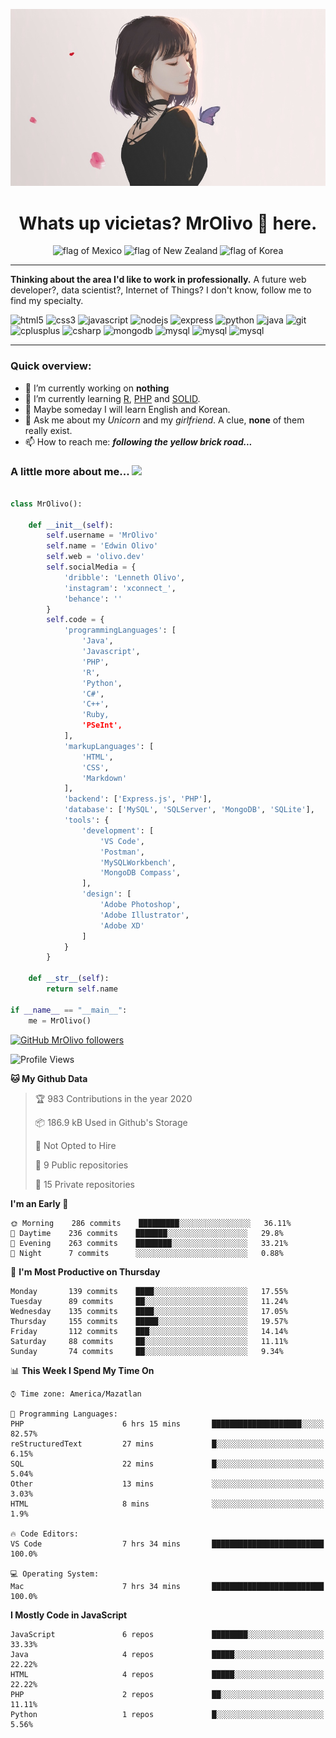 <p align="center">
  <img src="https://github.com/MrOlivo/MrOlivo/blob/master/wKRBQKa-min.jpg" alt="Picture of a girl"/>
</p>

<h1 align="center">Whats up vicietas? MrOlivo 👋 here.</h1>
<p align="center">
<img src="https://raw.githubusercontent.com/hjnilsson/country-flags/master/svg/mx.svg" alt="flag of Mexico" height="40"/>
<img src="https://raw.githubusercontent.com/hjnilsson/country-flags/master/svg/nz.svg" alt="flag of New Zealand" height="40"/>
<img src="https://raw.githubusercontent.com/hjnilsson/country-flags/master/svg/kr.svg" alt="flag of Korea" height="40"/>
</p>

<hr>

 **Thinking about the area I'd like to work in professionally.** A future web developer?, data scientist?, Internet of Things? I don't know, follow me to find my specialty.

<p>
<img src="https://devicons.github.io/devicon/devicon.git/icons/html5/html5-original.svg" alt="html5" width="40" height="40"/>
<img src="https://devicons.github.io/devicon/devicon.git/icons/css3/css3-original.svg" alt="css3" width="40" height="40"/>
<img src="https://devicons.github.io/devicon/devicon.git/icons/javascript/javascript-original.svg" alt="javascript" width="40" height="40"/>
<img src="https://devicons.github.io/devicon/devicon.git/icons/nodejs/nodejs-original.svg" alt="nodejs" width="40" height="40"/>
<img src="https://devicons.github.io/devicon/devicon.git/icons/express/express-original.svg" alt="express" width="40" height="40"/>
<img src="https://devicons.github.io/devicon/devicon.git/icons/python/python-original.svg" alt="python" width="40" height="40"/>
<img src="https://devicons.github.io/devicon/devicon.git/icons/java/java-original.svg" alt="java" width="40" height="40"/>
<img src="https://devicons.github.io/devicon/devicon.git/icons/git/git-original.svg" alt="git" width="40" height="40"/>
<img src="https://devicons.github.io/devicon/devicon.git/icons/cplusplus/cplusplus-original.svg" alt="cplusplus" width="40" height="40"/>
<img src="https://devicons.github.io/devicon/devicon.git/icons/csharp/csharp-original.svg" alt="csharp" width="40" height="40"/>
<img src="https://devicons.github.io/devicon/devicon.git/icons/mongodb/mongodb-original.svg" alt="mongodb" width="40" height="40"/>
<img src="https://devicons.github.io/devicon/devicon.git/icons/mysql/mysql-original.svg" alt="mysql" width="40" height="40"/>
<img src="https://devicons.github.io/devicon/devicon.git/icons/php/php-original.svg" alt="mysql" width="40" height="40"/>
<img src="https://devicons.github.io/devicon/devicon.git/icons/ruby/ruby-original.svg" alt="mysql" width="40" height="40"/>
</p>

<hr>

### Quick overview:

- 🔭 I’m currently working on **nothing**
- 🌱 I’m currently learning [R](https://www.r-project.org/), [PHP](https://www.php.net/) and [SOLID](https://es.wikipedia.org/wiki/SOLID).
- 🤔 Maybe someday I will learn English and Korean.
- 💬 Ask me about my *Unicorn* and my *girlfriend*. A clue, **none** of them really exist.
- 📫 How to reach me: ***following the yellow brick road...***


### A little more about me... <img src="https://media.giphy.com/media/VgCDAzcKvsR6OM0uWg/giphy.gif" width="50">

```python

class MrOlivo():
    
    def __init__(self):
        self.username = 'MrOlivo'
        self.name = 'Edwin Olivo'
        self.web = 'olivo.dev'
        self.socialMedia = {
            'dribble': 'Lenneth Olivo',
            'instagram': 'xconnect_',
            'behance': ''
        }
        self.code = {
            'programmingLanguages': [
                'Java',
                'Javascript',
                'PHP',
                'R',
                'Python',
                'C#',
                'C++',
                'Ruby,
                'PSeInt',
            ],
            'markupLanguages': [
                'HTML',
                'CSS',
                'Markdown'
            ],
            'backend': ['Express.js', 'PHP'],
            'database': ['MySQL', 'SQLServer', 'MongoDB', 'SQLite'],
            'tools': {
                'development': [
                    'VS Code',
                    'Postman',
                    'MySQLWorkbench',
                    'MongoDB Compass',
                ],
                'design': [
                    'Adobe Photoshop',
                    'Adobe Illustrator',
                    'Adobe XD'
                ]
            }
        }
        
    def __str__(self):
        return self.name
        
if __name__ == "__main__":
    me = MrOlivo()

```
[![GitHub MrOlivo followers](https://img.shields.io/github/followers/MrOlivo?label=followers&style=for-the-badge&logo=github)](https://github.com/MrOlivo)

<!--START_SECTION:waka-->
![Profile Views](http://img.shields.io/badge/Profile%20Views-6-blue)

**🐱 My Github Data** 

> 🏆 983 Contributions in the year 2020
 > 
> 📦 186.9 kB Used in Github's Storage 
 > 
> 🚫 Not Opted to Hire
 > 
> 📜 9 Public repositories
 > 
> 🔑 15 Private repositories 

**I'm an Early 🐤** 

```text
🌞 Morning    286 commits    █████████░░░░░░░░░░░░░░░░   36.11% 
🌆 Daytime    236 commits    ███████░░░░░░░░░░░░░░░░░░   29.8% 
🌃 Evening    263 commits    ████████░░░░░░░░░░░░░░░░░   33.21% 
🌙 Night      7 commits      ░░░░░░░░░░░░░░░░░░░░░░░░░   0.88%

```
📅 **I'm Most Productive on Thursday** 

```text
Monday       139 commits    ████░░░░░░░░░░░░░░░░░░░░░   17.55% 
Tuesday      89 commits     ██░░░░░░░░░░░░░░░░░░░░░░░   11.24% 
Wednesday    135 commits    ████░░░░░░░░░░░░░░░░░░░░░   17.05% 
Thursday     155 commits    █████░░░░░░░░░░░░░░░░░░░░   19.57% 
Friday       112 commits    ███░░░░░░░░░░░░░░░░░░░░░░   14.14% 
Saturday     88 commits     ██░░░░░░░░░░░░░░░░░░░░░░░   11.11% 
Sunday       74 commits     ██░░░░░░░░░░░░░░░░░░░░░░░   9.34%

```


📊 **This Week I Spend My Time On** 

```text
⌚︎ Time zone: America/Mazatlan

💬 Programming Languages: 
PHP                      6 hrs 15 mins       ████████████████████░░░░░   82.57% 
reStructuredText         27 mins             █░░░░░░░░░░░░░░░░░░░░░░░░   6.15% 
SQL                      22 mins             █░░░░░░░░░░░░░░░░░░░░░░░░   5.04% 
Other                    13 mins             ░░░░░░░░░░░░░░░░░░░░░░░░░   3.03% 
HTML                     8 mins              ░░░░░░░░░░░░░░░░░░░░░░░░░   1.9%

🔥 Code Editors: 
VS Code                  7 hrs 34 mins       █████████████████████████   100.0%

💻 Operating System: 
Mac                      7 hrs 34 mins       █████████████████████████   100.0%

```

**I Mostly Code in JavaScript** 

```text
JavaScript               6 repos             ████████░░░░░░░░░░░░░░░░░   33.33% 
Java                     4 repos             █████░░░░░░░░░░░░░░░░░░░░   22.22% 
HTML                     4 repos             █████░░░░░░░░░░░░░░░░░░░░   22.22% 
PHP                      2 repos             ██░░░░░░░░░░░░░░░░░░░░░░░   11.11% 
Python                   1 repos             █░░░░░░░░░░░░░░░░░░░░░░░░   5.56%

```



<!--END_SECTION:waka-->
